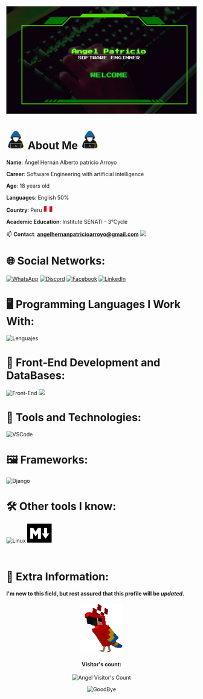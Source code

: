![Banner](https://github.com/AngelHer2005/AngelHer2005/blob/main/recursos/Banner.gif)
---
# <img src="https://github.com/0xAbdulKhalid/0xAbdulKhalid/raw/main/assets/mdImages/about_me.gif" width=50px> **About Me** <img src="https://github.com/0xAbdulKhalid/0xAbdulKhalid/raw/main/assets/mdImages/about_me.gif" width=50px>

**Name**:  Ángel Hernán Alberto patricio Arroyo

**Career**: Software Engineering with artificial intelligence

**Age**: 18 years old

**Languages**: English 50% 

**Country**: Peru <img src="https://github.com/AngelHer2005/AngelHer2005/blob/main/recursos/Perú.png" width=25px>

**Academic Education**: Institute SENATI - 3°Cycle

📫 **Contact**: **angelhernanpatricioarroyo@gmail.com** <img src="https://skillicons.dev/icons?i=gmail" width=25px>

# **🌐 Social Networks**:
<p align="left">
  <a href="https://wa.me/997150226" target="blank"><img align="center" src="https://img.shields.io/badge/WhatsApp-25D366?style=for-the-badge&logo=whatsapp&logoColor=white" alt="WhatsApp"/></a>
  <a href="https://discordapp.com/users/1207851438630379531" target="blank"><img align="center" src="https://img.shields.io/badge/Discord-7289DA?style=for-the-badge&logo=discord&logoColor=white" alt="Discord"/></a>
  <a href="https://www.facebook.com/angelhernan.patricioarroyo/" target="blank"><img align="center" src="https://img.shields.io/badge/Facebook-7289DA?style=for-the-badge&logo=facebook&logoColor=white" alt="Facebook"/></a>
  <a href="https://www.linkedin.com/in/angelhernanpatricioarroyo/" target="blank"><img align="center"  src="https://img.shields.io/badge/LinkedIn-7289DA?style=for-the-badge&logo=linkedin&logoColor=white" alt="LinkedIn"/></a>
</p>

# **🖥️ Programming Languages I Work With**:

![Lenguajes](https://skillicons.dev/icons?i=python,js,java,php)

# **🤖 Front-End Development and DataBases**:

![Front-End](https://skillicons.dev/icons?i=html,css,js,mysql,postgres)
<img src="https://user-images.githubusercontent.com/4249331/52232852-e2c4f780-28bd-11e9-835d-1e3cf3e43888.png" width=40px>

# **🔧 Tools and Technologies**:

![VSCode](https://skillicons.dev/icons?i=vscode,github,git)

# **🖼️ Frameworks**:

![Django](https://skillicons.dev/icons?i=django)

# **🛠️ Other tools I know**:

![Linux](https://skillicons.dev/icons?i=linux,linkedin)
<img src="https://github.com/AngelHer2005/AngelHer2005/blob/main/recursos/markdown.jpg" width=65px>

<br>

# **📖 Extra Information**:

#### I'm new to this field, but rest assured that this profile will be **_updated_**.
<p align="center"><img src="https://github.com/AngelHer2005/AngelHer2005/blob/main/recursos/parrot.gif" alt="Dancing Parrot")/></p>

<h4 align="center">Visitor's count:</h4>
<p align="center"><img src="https://profile-counter.glitch.me/{AngelHer2005}/count.svg" alt="Angel Visitor's Count" /></p>

<p align="center"><img src="https://readme-typing-svg.demolab.com?font=Fira+Code&weight=900&size=35&pause=1000&random=false&width=435&lines=Good+Bye+Friend!+%F0%9F%91%8B+" alt="GoodBye"/></p>



